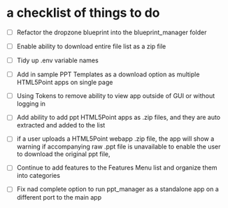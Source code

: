 # a checklist of things to do
- [ ] Refactor the dropzone blueprint into the blueprint_manager folder
- [ ] Enable ability to download entire file list as a zip file
- [ ] Tidy up .env variable names
- [ ] Add in sample PPT Templates as a download option as multiple HTML5Point apps on single page
- [ ] Using Tokens to remove ability to view app outside of GUI or without logging in
- [ ] Add ability to add ppt HTML5Point apps as .zip files, and they are auto extracted and added to the list
- [ ] if a user uploads a HTML5Point webapp .zip file, the app  will show a warning  if accompanying raw .ppt file is unavailable to enable the user to download the original ppt file,
- [ ] Continue to add features to the Features Menu list and organize them into categories
- [ ] Fix nad complete option to run ppt_manager as a standalone app on a different port to the main app

